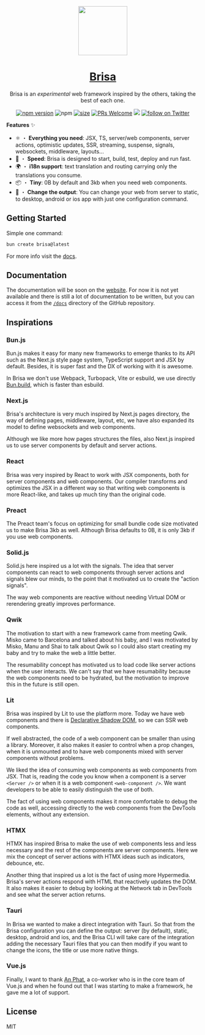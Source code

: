 <p align="center">
  <a href="https://brisa.build">
    <picture>
      <source media="(prefers-color-scheme: dark)" srcset="https://github.com/aralroca/brisa/assets/13313058/8c22bfcd-7eaf-42fd-b571-574067fa50ff" height="128">
      <img src="https://github.com/aralroca/brisa/assets/13313058/8c22bfcd-7eaf-42fd-b571-574067fa50ff" height="128">
    </picture>
    <h1 align="center">Brisa</h1>
  </a>
</p>

<p align="center">Brisa is an <i>experimental</i> web framework inspired by the others, taking the best of each one.</p>

<div align="center">

[![npm version](https://badge.fury.io/js/brisa.svg)](https://badge.fury.io/js/brisa)
![npm](https://img.shields.io/npm/dw/brisa)
[![size](https://img.shields.io/bundlephobia/minzip/brisa)](https://bundlephobia.com/package/brisa)
[![PRs Welcome][badge-prwelcome]][prwelcome]
<a href="https://github.com/aralroca/brisa/actions?query=workflow%3ATest" alt="Tests status">
<img src="https://github.com/aralroca/brisa/workflows/Test/badge.svg" /></a>
<a href="https://twitter.com/intent/follow?screen_name=aralroca">
<img src="https://img.shields.io/twitter/follow/aralroca?style=social&logo=x"
            alt="follow on Twitter"></a>

</div>

[badge-prwelcome]: https://img.shields.io/badge/PRs-welcome-brightgreen.svg?style=flat-square
[prwelcome]: http://makeapullrequest.com
[spectrum]: https://spectrum.chat/next-translate

**Features** ✨

- ⚛️  ・  **Everything you need**: JSX, TS, server/web components, server actions, optimistic updates, SSR, streaming, suspense, signals, websockets, middleware, layouts...
- 🚀  ・ **Speed**: Brisa is designed to start, build, test, deploy and run fast.
- 🌍  ・ **i18n support**: text translation and routing carrying only the translations you consume.
- 📦  ・ **Tiny**: 0B by default and 3kb when you need web components.
- 📲 ・  **Change the output**: You can change your web from server to static, to desktop, android or ios app with just one configuration command.

## Getting Started

Simple one command:

```sh
bun create brisa@latest
```

For more info visit the [docs](https://github.com/aralroca/brisa/blob/main/docs/01-getting-started/01-installation.md).


## Documentation

The documentation will be soon on the [website](https://brisa.build/docs). For now it is not yet available and there is still a lot of documentation to be written, but you can access it from the [`/docs`](https://github.com/aralroca/brisa/tree/main/docs) directory of the GitHub repository.

## Inspirations

### Bun.js

Bun.js makes it easy for many new frameworks to emerge thanks to its API such as the Next.js style page system, TypeScript support and JSX by default. Besides, it is super fast and the DX of working with it is awesome.

In Brisa we don't use Webpack, Turbopack, Vite or esbuild, we use directly [Bun.build](https://bun.sh/docs/bundler), which is faster than esbuild.

### Next.js

Brisa's architecture is very much inspired by Next.js pages directory, the way of defining pages, middleware, layout, etc, we have also expanded its model to define websockets and web components.

Although we like more how pages structures the files, also Next.js inspired us to use server components by default and server actions. 

### React

Brisa was very inspired by React to work with JSX components, both for server components and web components. Our compiler transforms and optimizes the JSX in a different way so that writing web components is more React-like, and takes up much tiny than the original code.

### Preact

The Preact team's focus on optimizing for small bundle code size motivated us to make Brisa 3kb as well. Although Brisa defaults to 0B, it is only 3kb if you use web components.

### Solid.js

Solid.js here inspired us a lot with the signals. The idea that server components can react to web components through server actions and signals blew our minds, to the point that it motivated us to create the "action signals".

The way web components are reactive without needing Virtual DOM or rerendering greatly improves performance.

### Qwik

The motivation to start with a new framework came from meeting Qwik. Misko came to Barcelona and talked about his baby, and I was motivated by Misko, Manu and Shai to talk about Qwik so I could also start creating my baby and try to make the web a little better.

The resumability concept has motivated us to load code like server actions when the user interacts. We can't say that we have resumability because the web components need to be hydrated, but the motivation to improve this in the future is still open.

### Lit

Brisa was inspired by Lit to use the platform more. Today we have web components and there is [Declarative Shadow DOM](https://developer.chrome.com/docs/css-ui/declarative-shadow-dom), so we can SSR web components.

If well abstracted, the code of a web component can be smaller than using a library. Moreover, it also makes it easier to control when a prop changes, when it is unmounted and to have web components mixed with server components without problems.

We liked the idea of consuming web components as web components from JSX. That is, reading the code you know when a component is a server `<Server />` or when it is a web component `<web-component />`. We want developers to be able to easily distinguish the use of both.

The fact of using web components makes it more comfortable to debug the code as well, accessing directly to the web components from the DevTools elements, without any extension.

### HTMX

HTMX has inspired Brisa to make the use of web components less and less necessary and the rest of the components are server components. Here we mix the concept of server actions with HTMX ideas such as indicators, debounce, etc.

Another thing that inspired us a lot is the fact of using more Hypermedia. Brisa's server actions respond with HTML that reactively updates the DOM. It also makes it easier to debug by looking at the Network tab in DevTools and see what the server action returns.

### Tauri

In Brisa we wanted to make a direct integration with Tauri. So that from the Brisa configuration you can define the output: server (by default), static, desktop, android and ios, and the Brisa CLI will take care of the integration adding the necessary Tauri files that you can then modify if you want to change the icons, the title or use more native things.

### Vue.js

Finally, I want to thank [An Phat](https://twitter.com/notphanan), a co-worker who is in the core team  of Vue.js and when he found out that I was starting to make a framework, he gave me a lot of support.

## License

MIT

